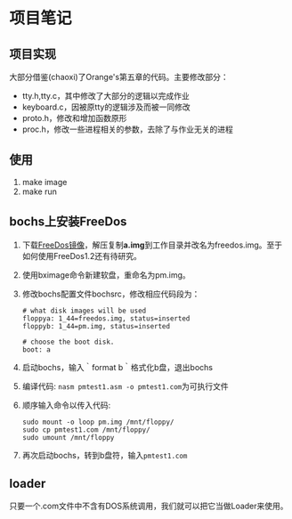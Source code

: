 # 项目笔记

## 项目实现

大部分借鉴(chaoxi)了Orange's第五章的代码。主要修改部分：

- tty.h,tty.c，其中修改了大部分的逻辑以完成作业
- keyboard.c，因被原tty的逻辑涉及而被一同修改
- proto.h，修改和增加函数原形
- proc.h，修改一些进程相关的参数，去除了与作业无关的进程

## 使用

1. make image
2. make run

## bochs上安装FreeDos

1. 下载[FreeDos镜像](http://bochs.sourceforge.net/guestos/freedos-img.tar.gz)，解压复制**a.img**到工作目录并改名为freedos.img。至于如何使用FreeDos1.2还有待研究。
2. 使用bximage命令新建软盘，重命名为pm.img。
3. 修改bochs配置文件bochsrc，修改相应代码段为：  

    ```text
    # what disk images will be used 
    floppya: 1_44=freedos.img, status=inserted
    floppyb: 1_44=pm.img, status=inserted

    # choose the boot disk.
    boot: a
    ```

4. 启动bochs，输入｀format b｀格式化b盘，退出bochs
5. 编译代码: `nasm pmtest1.asm -o pmtest1.com`为可执行文件
6. 顺序输入命令以传入代码:

    ```text
    sudo mount -o loop pm.img /mnt/floppy/
    sudo cp pmtest1.com /mnt/floppy/
    sudo umount /mnt/floppy
    ```

7. 再次启动bochs，转到b盘符，输入`pmtest1.com`

## loader

只要一个.com文件中不含有DOS系统调用，我们就可以把它当做Loader来使用。
